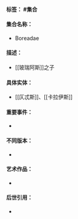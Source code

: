 #### 标签： #集合
#### 集合名称：
- Boreadae
#### 描述：
- [[玻瑞阿斯]]之子
#### 具体实体：
- [[仄忒斯]]、[[卡拉伊斯]]
#### 重要事件：
- 
#### 不同版本：
- 
#### 艺术作品：
- 
#### 后世引用：
- 